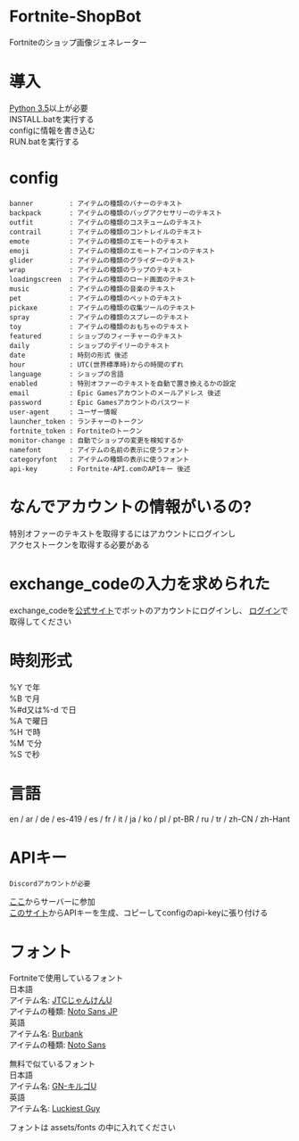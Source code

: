 # Fortnite-ShopBot

Fortniteのショップ画像ジェネレーター

# 導入
[Python 3.5](https://www.python.org/downloads "Pythonダウンロード")以上が必要  
INSTALL.batを実行する  
configに情報を書き込む  
RUN.batを実行する

# config

```
banner         : アイテムの種類のバナーのテキスト
backpack       : アイテムの種類のバッグアクセサリーのテキスト
outfit         : アイテムの種類のコスチュームのテキスト
contrail       : アイテムの種類のコントレイルのテキスト
emote          : アイテムの種類のエモートのテキスト
emoji          : アイテムの種類のエモートアイコンのテキスト
glider         : アイテムの種類のグライダーのテキスト
wrap           : アイテムの種類のラップのテキスト
loadingscreen  : アイテムの種類のロード画面のテキスト
music          : アイテムの種類の音楽のテキスト
pet            : アイテムの種類のペットのテキスト
pickaxe        : アイテムの種類の収集ツールのテキスト
spray          : アイテムの種類のスプレーのテキスト
toy            : アイテムの種類のおもちゃのテキスト
featured       : ショップのフィーチャーのテキスト
daily          : ショップのデイリーのテキスト
date           : 時刻の形式 後述
hour           : UTC(世界標準時)からの時間のずれ
language       : ショップの言語
enabled        : 特別オファーのテキストを自動で置き換えるかの設定
email          : Epic Gamesアカウントのメールアドレス 後述
password       : Epic Gamesアカウントのパスワード
user-agent     : ユーザー情報
launcher_token : ランチャーのトークン
fortnite_token : Fortniteのトークン
monitor-change : 自動でショップの変更を検知するか
namefont       : アイテムの名前の表示に使うフォント
categoryfont   : アイテムの種類の表示に使うフォント
api-key        : Fortnite-API.comのAPIキー 後述
```

# なんでアカウントの情報がいるの?
特別オファーのテキストを取得するにはアカウントにログインし  
アクセストークンを取得する必要がある

# exchange_codeの入力を求められた
exchange_codeを[公式サイト](https://www.epicgames.com "epicgames.com")でボットのアカウントにログインし、
[ログイン](https://www.epicgames.com/id/login?redirectUrl=https%3A%2F%2Fwww.epicgames.com%2Fid%2Fapi%2Fexchange "ログイン")で取得してください

# 時刻形式
%Y で年  
%B で月  
%#d又は%-d で日  
%A で曜日  
%H で時  
%M で分  
%S で秒

# 言語
en / ar / de / es-419 / es / fr / it / ja / ko / pl / pt-BR / ru / tr / zh-CN / zh-Hant

# APIキー  
```
Discordアカウントが必要
```
[ここ](https://discordapp.com/invite/AqzEcMm "Fortnite-API.com 招待リンク")からサーバーに参加  
[このサイト](https://fortnite-api.com/profile "Fortnite-API.com")からAPIキーを生成、コピーしてconfigのapi-keyに張り付ける

# フォント
Fortniteで使用しているフォント  
日本語  
アイテム名: [JTCじゃんけんU](https://font.designers-garage.jp/products/detail/2338 "NISフォント")  
アイテムの種類: [Noto Sans JP](https://fonts.google.com/specimen/Noto+Sans+JP "Google Fonts")  
英語  
アイテム名: [Burbank](https://houseind.com/hi/burbank "House Industries")  
アイテムの種類: [Noto Sans](https://fonts.google.com/specimen/Noto+Sans "Google Fonts")  

無料で似ているフォント  
日本語  
アイテム名: [GN-キルゴU](http://getsuren.com/killgoU.html "GN's Side")  
英語  
アイテム名: [Luckiest Guy](https://fonts.google.com/specimen/Luckiest+Guy "Google Fonts")  

フォントは assets/fonts の中に入れてください
